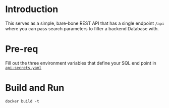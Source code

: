 # Introduction 

This serves as a simple, bare-bone REST API that has a single endpoint `/api` where you can pass search parameters to filter a backend Database with. 

# Pre-req

Fill out the three environment variables that define your SQL end point in [`api-secrets.yaml`](./deploy/api-secrets.yaml)

# Build and Run 

```
docker build -t 
```

